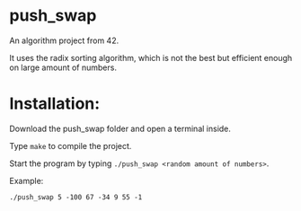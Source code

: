 # push_swap
An algorithm project from 42.

It uses the radix sorting algorithm, which is not the best but efficient enough on large amount of numbers.

<h1>Installation:</h1> 

Download the push_swap folder and open a terminal inside.

Type `make` to compile the project.

Start the program by typing `./push_swap <random amount of numbers>`.

Example: 

`./push_swap 5 -100 67 -34 9 55 -1`
